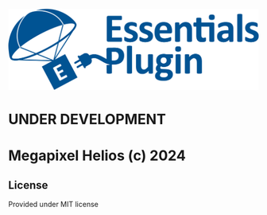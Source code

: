 ![PepperDash Essentials Pluign Logo](/images/essentials-plugin-blue.png)

# UNDER DEVELOPMENT
# Megapixel Helios (c) 2024

## License

Provided under MIT license

